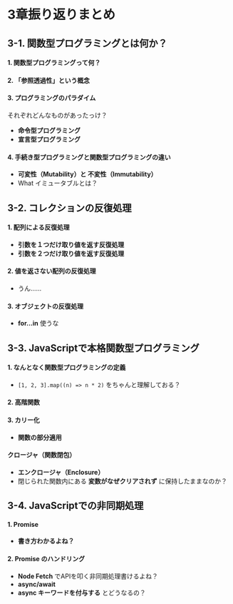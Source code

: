 # 3章振り返りまとめ

## 3-1. 関数型プログラミングとは何か？

#### 1. 関数型プログラミングって何？

#### 2. 「参照透過性」という概念

#### 3. プログラミングのパラダイム

それぞれどんなものがあったっけ？

- **命令型プログラミング**
- **宣言型プログラミング**

#### 4. 手続き型プログラミングと関数型プログラミングの違い

- **可変性（Mutability）と 不変性（Immutability）**
- What イミュータブルとは？

## 3-2. コレクションの反復処理

#### 1. 配列による反復処理

- **引数を１つだけ取り値を返す反復処理**
- **引数を２つだけ取り値を返す反復処理**

#### 2. 値を返さない配列の反復処理

- うん……

#### 3. オブジェクトの反復処理

- **for...in** 使うな

## 3-3. JavaScriptで本格関数型プログラミング

#### 1. なんとなく関数型プログラミングの定義

- `[1, 2, 3].map((n) => n * 2)` をちゃんと理解しておる？

#### 2. 高階関数

#### 3. カリー化

- **関数の部分適用**

#### クロージャ（関数閉包）

- **エンクロージャ（Enclosure）**
- 閉じられた関数内にある **変数がなぜクリアされず** に保持したままなのか？

## 3-4. JavaScriptでの非同期処理

#### 1. Promise

- **書き方わかるよね？**

#### 2. Promise のハンドリング

- **Node Fetch** でAPIを叩く非同期処理書けるよね？
- **async/await** 
- **async キーワードを付与する** とどうなるの？
